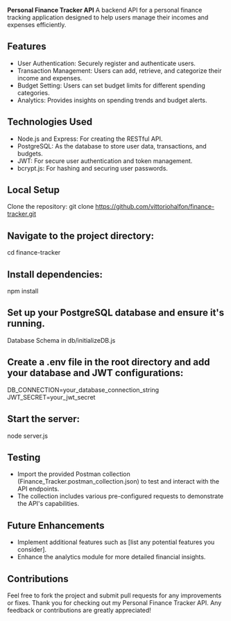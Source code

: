 ****Personal Finance Tracker API****
A backend API for a personal finance tracking application designed to help users manage their incomes and expenses efficiently.

## Features
* User Authentication: Securely register and authenticate users.
* Transaction Management: Users can add, retrieve, and categorize their income and expenses.
* Budget Setting: Users can set budget limits for different spending categories.
* Analytics: Provides insights on spending trends and budget alerts.

## Technologies Used

* Node.js and Express: For creating the RESTful API.
* PostgreSQL: As the database to store user data, transactions, and budgets.
* JWT: For secure user authentication and token management.
* bcrypt.js: For hashing and securing user passwords.

## Local Setup
Clone the repository:
git clone https://github.com/vittoriohalfon/finance-tracker.git

## Navigate to the project directory:
cd finance-tracker

## Install dependencies:
npm install

## Set up your PostgreSQL database and ensure it's running.
Database Schema in db/initializeDB.js

## Create a .env file in the root directory and add your database and JWT configurations:
DB_CONNECTION=your_database_connection_string JWT_SECRET=your_jwt_secret

## Start the server:
node server.js

## Testing
* Import the provided Postman collection (Finance_Tracker.postman_collection.json) to test and interact with the API endpoints.
* The collection includes various pre-configured requests to demonstrate the API's capabilities.

## Future Enhancements
* Implement additional features such as [list any potential features you consider].
* Enhance the analytics module for more detailed financial insights.

## Contributions
Feel free to fork the project and submit pull requests for any improvements or fixes.
Thank you for checking out my Personal Finance Tracker API. Any feedback or contributions are greatly appreciated!
